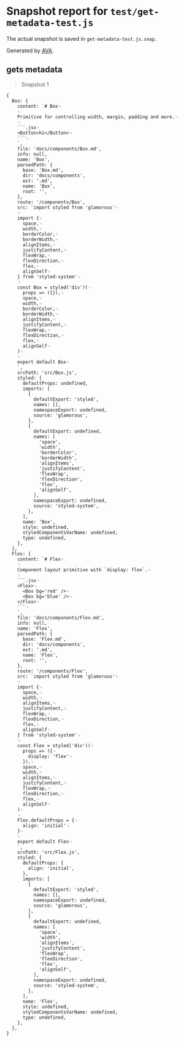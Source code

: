 # Snapshot report for `test/get-metadata-test.js`

The actual snapshot is saved in `get-metadata-test.js.snap`.

Generated by [AVA](https://ava.li).

## gets metadata

> Snapshot 1

    {
      Box: {
        content: `# Box␊
        ␊
        Primitive for controlling width, margin, padding and more.␊
        ␊
        ```.jsx␊
        <Button>hi</Button>␊
        ```␊
        `,
        file: 'docs/components/Box.md',
        info: null,
        name: 'Box',
        parsedPath: {
          base: 'Box.md',
          dir: 'docs/components',
          ext: '.md',
          name: 'Box',
          root: '',
        },
        route: '/components/Box',
        src: `import styled from 'glamorous'␊
        ␊
        import {␊
          space,␊
          width,␊
          borderColor,␊
          borderWidth,␊
          alignItems,␊
          justifyContent,␊
          flexWrap,␊
          flexDirection,␊
          flex,␊
          alignSelf␊
        } from 'styled-system'␊
        ␊
        const Box = styled('div')(␊
          props => ({}),␊
          space,␊
          width,␊
          borderColor,␊
          borderWidth,␊
          alignItems,␊
          justifyContent,␊
          flexWrap,␊
          flexDirection,␊
          flex,␊
          alignSelf␊
        )␊
        ␊
        export default Box␊
        `,
        srcPath: 'src/Box.js',
        styled: {
          defaultProps: undefined,
          imports: [
            {
              defaultExport: 'styled',
              names: [],
              namespaceExport: undefined,
              source: 'glamorous',
            },
            {
              defaultExport: undefined,
              names: [
                'space',
                'width',
                'borderColor',
                'borderWidth',
                'alignItems',
                'justifyContent',
                'flexWrap',
                'flexDirection',
                'flex',
                'alignSelf',
              ],
              namespaceExport: undefined,
              source: 'styled-system',
            },
          ],
          name: 'Box',
          style: undefined,
          styledComponentsVarName: undefined,
          type: undefined,
        },
      },
      Flex: {
        content: `# Flex␊
        ␊
        Component layout primitive with `display: flex`.␊
        ␊
        ```.jsx␊
        <Flex>␊
          <Box bg='red' />␊
          <Box bg='blue' />␊
        </Flex>␊
        ```␊
        `,
        file: 'docs/components/Flex.md',
        info: null,
        name: 'Flex',
        parsedPath: {
          base: 'Flex.md',
          dir: 'docs/components',
          ext: '.md',
          name: 'Flex',
          root: '',
        },
        route: '/components/Flex',
        src: `import styled from 'glamorous'␊
        ␊
        import {␊
          space,␊
          width,␊
          alignItems,␊
          justifyContent,␊
          flexWrap,␊
          flexDirection,␊
          flex,␊
          alignSelf␊
        } from 'styled-system'␊
        ␊
        const Flex = styled('div')(␊
          props => ({␊
            display: 'flex'␊
          }),␊
          space,␊
          width,␊
          alignItems,␊
          justifyContent,␊
          flexWrap,␊
          flexDirection,␊
          flex,␊
          alignSelf␊
        )␊
        ␊
        Flex.defaultProps = {␊
          align: 'initial'␊
        }␊
        ␊
        export default Flex␊
        `,
        srcPath: 'src/Flex.js',
        styled: {
          defaultProps: {
            align: 'initial',
          },
          imports: [
            {
              defaultExport: 'styled',
              names: [],
              namespaceExport: undefined,
              source: 'glamorous',
            },
            {
              defaultExport: undefined,
              names: [
                'space',
                'width',
                'alignItems',
                'justifyContent',
                'flexWrap',
                'flexDirection',
                'flex',
                'alignSelf',
              ],
              namespaceExport: undefined,
              source: 'styled-system',
            },
          ],
          name: 'Flex',
          style: undefined,
          styledComponentsVarName: undefined,
          type: undefined,
        },
      },
    }
